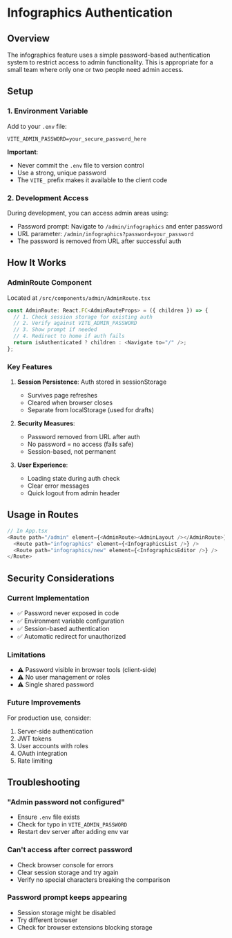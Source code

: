 # Infographics Authentication

## Overview

The infographics feature uses a simple password-based authentication system to restrict access to admin functionality. This is appropriate for a small team where only one or two people need admin access.

## Setup

### 1. Environment Variable

Add to your `.env` file:
```env
VITE_ADMIN_PASSWORD=your_secure_password_here
```

**Important**: 
- Never commit the `.env` file to version control
- Use a strong, unique password
- The `VITE_` prefix makes it available to the client code

### 2. Development Access

During development, you can access admin areas using:
- Password prompt: Navigate to `/admin/infographics` and enter password
- URL parameter: `/admin/infographics?password=your_password`
- The password is removed from URL after successful auth

## How It Works

### AdminRoute Component

Located at `/src/components/admin/AdminRoute.tsx`

```typescript
const AdminRoute: React.FC<AdminRouteProps> = ({ children }) => {
  // 1. Check session storage for existing auth
  // 2. Verify against VITE_ADMIN_PASSWORD
  // 3. Show prompt if needed
  // 4. Redirect to home if auth fails
  return isAuthenticated ? children : <Navigate to="/" />;
};
```

### Key Features

1. **Session Persistence**: Auth stored in sessionStorage
   - Survives page refreshes
   - Cleared when browser closes
   - Separate from localStorage (used for drafts)

2. **Security Measures**:
   - Password removed from URL after auth
   - No password = no access (fails safe)
   - Session-based, not permanent

3. **User Experience**:
   - Loading state during auth check
   - Clear error messages
   - Quick logout from admin header

## Usage in Routes

```typescript
// In App.tsx
<Route path="/admin" element={<AdminRoute><AdminLayout /></AdminRoute>}>
  <Route path="infographics" element={<InfographicsList />} />
  <Route path="infographics/new" element={<InfographicsEditor />} />
</Route>
```

## Security Considerations

### Current Implementation
- ✅ Password never exposed in code
- ✅ Environment variable configuration
- ✅ Session-based authentication
- ✅ Automatic redirect for unauthorized

### Limitations
- ⚠️ Password visible in browser tools (client-side)
- ⚠️ No user management or roles
- ⚠️ Single shared password

### Future Improvements
For production use, consider:
1. Server-side authentication
2. JWT tokens
3. User accounts with roles
4. OAuth integration
5. Rate limiting

## Troubleshooting

### "Admin password not configured"
- Ensure `.env` file exists
- Check for typo in `VITE_ADMIN_PASSWORD`
- Restart dev server after adding env var

### Can't access after correct password
- Check browser console for errors
- Clear session storage and try again
- Verify no special characters breaking the comparison

### Password prompt keeps appearing
- Session storage might be disabled
- Try different browser
- Check for browser extensions blocking storage